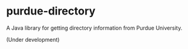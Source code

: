 # purdue-directory

A Java library for getting directory information from Purdue University.

(Under development)
